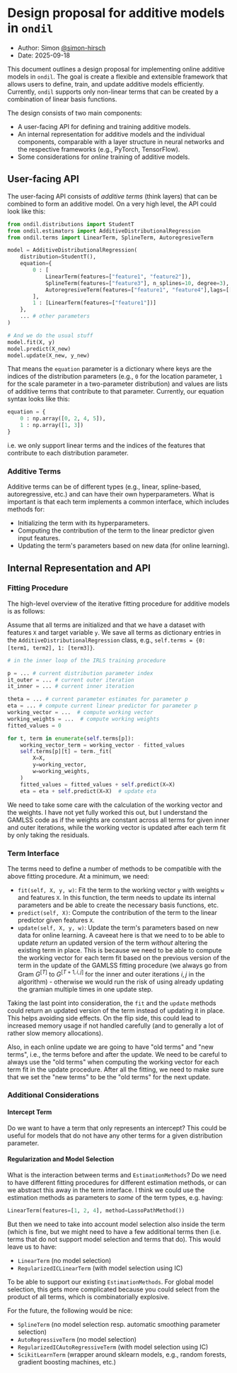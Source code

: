 # Design proposal for additive models in `ondil`

- Author: Simon [@simon-hirsch](https://www.github.com/simon-hirsch)
- Date: 2025-09-18

This document outlines a design proposal for implementing online additive models in `ondil`. The goal is create a flexible and extensible framework that allows users to define, train, and update additive models efficiently. Currently, `ondil` supports only non-linear terms that can be created by a combination of linear basis functions.

The design consists of two main components:

- A user-facing API for defining and training additive models.
- An internal representation for additive models and the individual components, comparable with a layer structure in neural networks and the respective frameworks (e.g., PyTorch, TensorFlow).
- Some considerations for _online_ training of additive models.

## User-facing API

The user-facing API consists of _additive terms_ (think layers) that can be combined to form an additive model. On a very high level, the API could look like this:

```python
from ondil.distributions import StudentT
from ondil.estimators import AdditiveDistributionalRegression
from ondil.terms import LinearTerm, SplineTerm, AutoregresiveTerm

model = AdditiveDistributionalRegression(
    distribution=StudentT(),
    equation={
        0 : [
            LinearTerm(features=["feature1", "feature2"]),
            SplineTerm(features=["feature3"], n_splines=10, degree=3),
            AutoregresiveTerm(features=["feature1", "feature4"],lags=[[1,2,7],[1]] ),
        ], 
        1 : [LinearTerm(features=["feature1"])]
    }, 
    ... # other parameters
)

# And we do the usual stuff
model.fit(X, y)
model.predict(X_new)
model.update(X_new, y_new)
```

That means the `equation` parameter is a dictionary where keys are the indices of the distribution parameters (e.g., `0` for the location parameter, `1` for the scale parameter in a two-parameter distribution) and values are lists of additive terms that contribute to that parameter. Currently, our equation syntax looks like this:

```python
equation = {
    0 : np.array([0, 2, 4, 5]), 
    1 : np.array([1, 3])
}
```

i.e. we only support linear terms and the indices of the features that contribute to each distribution parameter.

### Additive Terms

Additive terms can be of different types (e.g., linear, spline-based, autoregressive, etc.) and can have their own hyperparameters. What is important is that each term implements a common interface, which includes methods for:

- Initializing the term with its hyperparameters.
- Computing the contribution of the term to the linear predictor given input features.
- Updating the term's parameters based on new data (for online learning).

## Internal Representation and API

### Fitting Procedure

The high-level overview of the iterative fitting procedure for additive models is as follows:

Assume that all terms are initialized and that we have a dataset with features `X` and target variable `y`. We save all terms as dictionary entries in the `AdditiveDistributionalRegression` class, e.g., `self.terms = {0: [term1, term2], 1: [term3]}`.

```python
# in the inner loop of the IRLS training procedure

p = ... # current distribution parameter index
it_outer = ... # current outer iteration
it_inner = ... # current inner iteration

theta = ... # current parameter estimates for parameter p
eta = ... # compute current linear predictor for parameter p
working_vector = ...  # compute working vector 
working_weights = ...  # compute working weights
fitted_values = 0

for t, term in enumerate(self.terms[p]):    
    working_vector_term = working_vector - fitted_values
    self.terms[p][t] = term._fit(
        X=X, 
        y=working_vector, 
        w=working_weights, 
    )
    fitted_values = fitted_values + self.predict(X=X)
    eta = eta + self.predict(X=X)  # update eta 

```

We need to take some care with the calculation of the working vector and the weights. I have not yet fully worked this out, but I understand the GAMLSS code as if the weights are constant across all terms for given inner and outer iterations, while the working vector is updated after each term fit by only taking the residuals.

### Term Interface

The terms need to define a number of methods to be compatible with the above fitting procedure. At a minimum, we need:

- `fit(self, X, y, w)`: Fit the term to the working vector `y` with weights `w` and features `X`. In this function, the term needs to update its internal parameters and be able to create the necessary basis functions, etc.
- `predict(self, X)`: Compute the contribution of the term to the linear predictor given features `X`.
- `update(self, X, y, w)`: Update the term's parameters based on new data for online learning. A caveeat here is that we need to to be able to update _return_ an updated version of the term _without_ altering the existing term in place. This is because we need to be able to compute the working vector for each term fit based on the previous version of the term in the update of the GAMLSS fitting procedure (we always go from Gram $G^{[T]}$ to $G^{[T+1, i, j]}$ for the inner and outer iterations $i,j$  in the algorithm) - otherwise we would run the risk of using already updating the gramian multiple times in one update step.

Taking the last point into consideration, the `fit` and the `update` methods could return an updated version of the term instead of updating it in place. This helps avoiding side effects. On the flip side, this could lead to increased memory usage if not handled carefully (and to generally a lot of rather slow memory allocations).

Also, in each online update we are going to have "old terms" and "new terms", i.e., the terms before and after the update. We need to be careful to always use the "old terms" when computing the working vector for each term fit in the update procedure. After all the fitting, we need to make sure that we set the "new terms" to be the "old terms" for the next update.

### Additional Considerations

#### Intercept Term

Do we want to have a term that only represents an intercept? This could be useful for models that do not have any other terms for a given distribution parameter.

#### Regularization and Model Selection

What is the interaction between terms and `EstimationMethods`? Do we need to have different fitting procedures for different estimation methods, or can we abstract this away in the term interface. I think we could use the estimation methods as parameters to _some_ of the term types, e.g. having:

```python
LinearTerm(features=[1, 2, 4], method=LassoPathMethod())
```

But then we need to take into account model selection also inside the term (which is fine, but we might need to have a few additional terms then (i.e. terms that do not support model selection and terms that do). This would leave us to have:

- `LinearTerm` (no model selection)
- `RegularizedICLinearTerm` (with model selection using IC)

To be able to support our existing `EstimationMethods`. For global model selection, this gets more complicated because you could select from the product of all terms, which is combinatorially explosive.

For the future, the following would be nice:

- `SplineTerm` (no model selection resp. automatic smoothing parameter selection)
- `AutoRegressiveTerm` (no model selection)
- `RegularizedICAutoRegressiveTerm` (with model selection using IC)
- `ScikitLearnTerm` (wrapper around sklearn models, e.g., random forests, gradient boosting machines, etc.)
